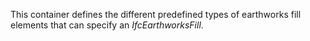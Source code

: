 This container defines the different predefined types of earthworks fill elements that can specify an _IfcEarthworksFill_.
